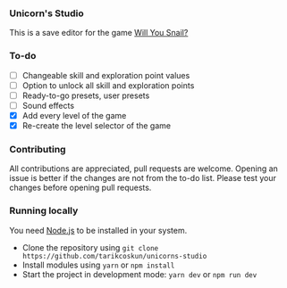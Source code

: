 ### Unicorn's Studio

This is a save editor for the game [Will You Snail?](https://store.steampowered.com/app/1115050/Will_You_Snail)

### To-do

- [ ] Changeable skill and exploration point values
- [ ] Option to unlock all skill and exploration points
- [ ] Ready-to-go presets, user presets
- [ ] Sound effects
- [x] Add every level of the game
- [x] Re-create the level selector of the game

### Contributing

All contributions are appreciated, pull requests are welcome. Opening an issue is better if the changes are not from the to-do list. Please test your changes before opening pull requests.

### Running locally

You need [Node.js](https://nodejs.org/en/download) to be installed in your system.

- Clone the repository using `git clone https://github.com/tarikcoskun/unicorns-studio`
- Install modules using `yarn` or `npm install`
- Start the project in development mode: `yarn dev` or `npm run dev`
